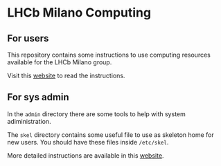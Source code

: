 # LHCb Milano Computing

## For users

This repository contains some instructions to use computing resources available for the LHCb Milano group.

Visit this [website](https://lhcb-milano.github.io/LHCb-MI-Computing/users/users.html) to read the instructions.

## For sys admin

In the `admin` directory there are some tools to help with system adiministration.

The `skel` directory contains some useful file to use as skeleton home for new users. You should have these files inside `/etc/skel`.

More detailed instructions are available in this [website](https://lhcb-milano.github.io/LHCb-MI-Computing/sysadmin/sysadmin.html).
